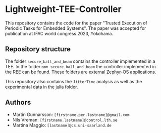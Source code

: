 # Lightweight-TEE-Controller
This repository contains the code for the paper "Trusted Execution of Periodic Tasks for Embedded Systems".
The paper was accepted for publication at IFAC world congress 2023, Yokohama.

## Repository structure
The folder `secure_ball_and_beam` contains the controller implemented in a TEE.
In the folder `non_secure_ball_and_beam` the controller implemented in the REE can be found.
These folders are external Zephyr-OS applications.

This repository also contains the `JitterTime` analysis as well as the experimental data in the julia folder.

## Authors
* Martin Gunnarsson: `[firstname.per.lastname]@gmail.com`
* Nils Vreman: `[firstname.lastname]@control.lth.se`
* Martina Maggio: `[lastname]@cs.uni-saarland.de`
